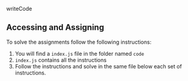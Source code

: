 writeCode

## Accessing and Assigning

To solve the assignments follow the following instructions:

1. You will find a `index.js` file in the folder named `code`
2. `index.js` contains all the instructions
3. Follow the instructions and solve in the same file below each set of instructions.